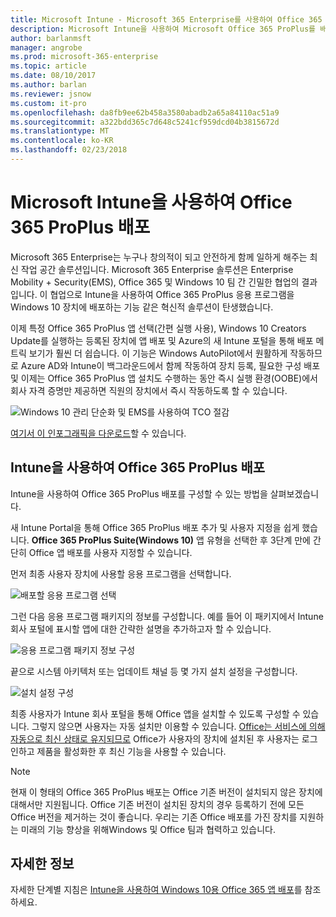 ```yaml
---
title: Microsoft Intune - Microsoft 365 Enterprise를 사용하여 Office 365 ProPlus 배포 | Microsoft Docs
description: Microsoft Intune을 사용하여 Microsoft Office 365 ProPlus를 배포하는 방법에 대해 설명합니다.
author: barlanmsft
manager: angrobe
ms.prod: microsoft-365-enterprise
ms.topic: article
ms.date: 08/10/2017
ms.author: barlan
ms.reviewer: jsnow
ms.custom: it-pro
ms.openlocfilehash: da8fb9ee62b458a3580abadb2a65a84110ac51a9
ms.sourcegitcommit: a322bdd365c7d648c5241cf959dcd04b3815672d
ms.translationtype: MT
ms.contentlocale: ko-KR
ms.lasthandoff: 02/23/2018
---
```

# <a name="deploy-office-365-proplus-with-microsoft-intune"></a>Microsoft Intune을 사용하여 Office 365 ProPlus 배포
Microsoft 365 Enterprise는 누구나 창의적이 되고 안전하게 함께 일하게 해주는 최신 작업 공간 솔루션입니다. Microsoft 365 Enterprise 솔루션은 Enterprise Mobility + Security(EMS), Office 365 및 Windows 10 팀 간 긴밀한 협업의 결과입니다. 이 협업으로 Intune을 사용하여 Office 365 ProPlus 응용 프로그램을 Windows 10 장치에 배포하는 기능 같은 혁신적 솔루션이 탄생했습니다.

이제 특정 Office 365 ProPlus 앱 선택(간편 실행 사용), Windows 10 Creators Update를 실행하는 등록된 장치에 앱 배포 및 Azure의 새 Intune 포털을 통해 배포 메트릭 보기가 훨씬 더 쉽습니다. 이 기능은 Windows AutoPilot에서 원활하게 작동하므로 Azure AD와 Intune이 백그라운드에서 함께 작동하여 장치 등록, 필요한 구성 배포 및 이제는 Office 365 ProPlus 앱 설치도 수행하는 동안 즉시 실행 환경(OOBE)에서 회사 자격 증명만 제공하면 직원의 장치에서 즉시 작동하도록 할 수 있습니다.

![Windows 10 관리 단순화 및 EMS를 사용하여 TCO 절감](./media/deploy-office-proplus-intune/windows-10-management-ems.png)

[여기서 이 인포그래픽을 다운로드](https://gallery.technet.microsoft.com/Infographic-Simplify-37e77674)할 수 있습니다.

## <a name="deploy-office-365-proplus-with-intune"></a>Intune을 사용하여 Office 365 ProPlus 배포
Intune을 사용하여 Office 365 ProPlus 배포를 구성할 수 있는 방법을 살펴보겠습니다.

새 Intune Portal을 통해 Office 365 ProPlus 배포 추가 및 사용자 지정을 쉽게 했습니다. **Office 365 ProPlus Suite(Windows 10)** 앱 유형을 선택한 후 3단계 만에 간단히 Office 앱 배포를 사용자 지정할 수 있습니다.

먼저 최종 사용자 장치에 사용할 응용 프로그램을 선택합니다.

![배포할 응용 프로그램 선택](./media/deploy-office-proplus-intune/Configure-App-Suite.png)

그런 다음 응용 프로그램 패키지의 정보를 구성합니다. 예를 들어 이 패키지에서 Intune 회사 포털에 표시할 앱에 대한 간략한 설명을 추가하고자 할 수 있습니다.

![응용 프로그램 패키지 정보 구성](./media/deploy-office-proplus-intune/App-Suite-Information.png)

끝으로 시스템 아키텍처 또는 업데이트 채널 등 몇 가지 설치 설정을 구성합니다.

![설치 설정 구성](./media/deploy-office-proplus-intune/App-Suite-Settings.png)

최종 사용자가 Intune 회사 포털을 통해 Office 앱을 설치할 수 있도록 구성할 수 있습니다. 그렇지 않으면 사용자는 자동 설치만 이용할 수 있습니다. [Office는 서비스에 의해 자동으로 최신 상태로 유지되므로](https://support.office.com/article/Overview-of-update-channels-for-Office-365-ProPlus-9ccf0f13-28ff-4975-9bd2-7e4ea2fefef4) Office가 사용자의 장치에 설치된 후 사용자는 로그인하고 제품을 활성화한 후 최신 기능을 사용할 수 있습니다.

> [!NOTE]
> 현재 이 형태의 Office 365 ProPlus 배포는 Office 기존 버전이 설치되지 않은 장치에 대해서만 지원됩니다. Office 기존 버전이 설치된 장치의 경우 등록하기 전에 모든 Office 버전을 제거하는 것이 좋습니다. 우리는 기존 Office 배포를 가진 장치를 지원하는 미래의 기능 향상을 위해Windows 및 Office 팀과 협력하고 있습니다.

## <a name="learn-more"></a>자세한 정보
자세한 단계별 지침은 [Intune을 사용하여 Windows 10용 Office 365 앱 배포](https://docs.microsoft.com/intune/apps-add-office365)를 참조하세요.
